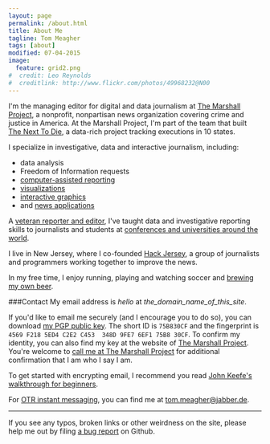 ```yaml
---
layout: page
permalink: /about.html
title: About Me
tagline: Tom Meagher
tags: [about]
modified: 07-04-2015
image:
  feature: grid2.png
#  credit: Leo Reynolds
#  creditlink: http://www.flickr.com/photos/49968232@N00
---
```


I'm the managing editor for digital and data journalism at [The Marshall Project](https://www.themarshallproject.org/), a nonprofit, nonpartisan news organization covering crime and justice in America. At the Marshall Project, I'm part of the team that built [The Next To Die](https://www.themarshallproject.org/next-to-die), a data-rich project tracking executions in 10 states.

I specialize in investigative, data and interactive journalism, including:

* data analysis
* Freedom of Information requests
* [computer-assisted reporting](https://www.themarshallproject.org/staff/tom-meagher)
* [visualizations](https://www.themarshallproject.org/staff/tom-meagher)
* [interactive graphics](clips.html)
* and [news applications](https://www.themarshallproject.org/next-to-die)

A [veteran reporter and editor](http://linkedin.com/in/tommeagher), I've taught data and investigative reporting skills to journalists and students at [conferences and universities around the world](classes.html).

I live in New Jersey, where I co-founded [Hack Jersey](http://www.hackjersey.com/), a group of journalists and programmers working together to improve the news.

In my free time, I enjoy running, playing and watching soccer and [brewing my own beer](http://carboy.tommeagher.com/).

###Contact
My email address is _hello_ at _the_domain_name_of_this_site_.

If you'd like to email me securely (and I encourage you to do so), you can download [my PGP public key](files/tmeagher.asc). The short ID is ```75B830CF``` and the fingerprint is ```4569 F218 5ED4 C2E2 C453  348D 9FE7 6EF1 75B8 30CF```. To confirm my identity, you can also find my key at the website of [The Marshall Project](https://www.themarshallproject.org/staff/tom-meagher). You're welcome to [call me at The Marshall Project](https://www.themarshallproject.org/about#contact) for additional confirmation that I am who I say I am. 

To get started with encrypting email, I recommend you read [John Keefe's walkthrough for beginners](http://johnkeefe.net/email-encryption-and-my-pgp-info).

For [OTR instant messaging](https://otr.cypherpunks.ca/), you can find me at tom.meagher@jabber.de.

---
If you see any typos, broken links or other weirdness on the site, please help me out by filing [a bug report](https://github.com/tommeagher/tommeagher.github.io/issues) on Github.

